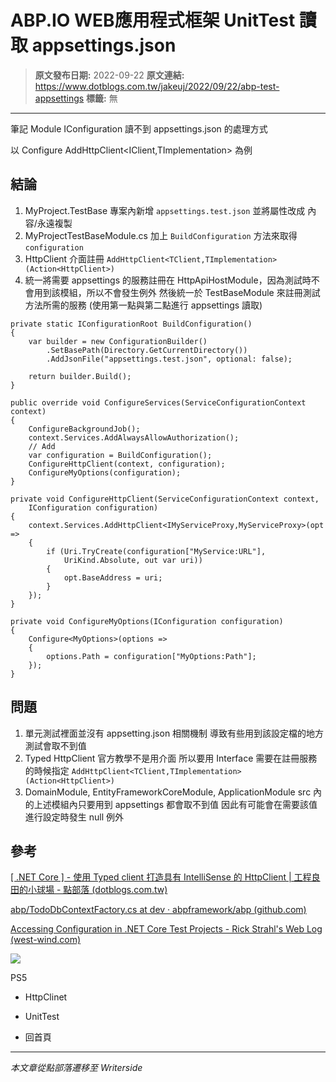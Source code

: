 # ABP.IO WEB應用程式框架 UnitTest 讀取 appsettings.json

> **原文發布日期:** 2022-09-22
> **原文連結:** https://www.dotblogs.com.tw/jakeuj/2022/09/22/abp-test-appsettings
> **標籤:** 無

---

筆記 Module IConfiguration 讀不到 appsettings.json 的處理方式

以 Configure AddHttpClient<IClient,TImplementation> 為例

## 結論

1. MyProject.TestBase 專案內新增 `appsettings.test.json` 並將屬性改成 內容/永遠複製
2. MyProjectTestBaseModule.cs 加上 `BuildConfiguration` 方法來取得 `configuration`
3. HttpClient 介面註冊 `AddHttpClient<TClient,TImplementation>(Action<HttpClient>)`
4. 統一將需要 appsettings 的服務註冊在 HttpApiHostModule，因為測試時不會用到該模組，所以不會發生例外
   然後統一於 TestBaseModule 來註冊測試方法所需的服務 (使用第一點與第二點進行 appsettings 讀取)

```
private static IConfigurationRoot BuildConfiguration()
{
    var builder = new ConfigurationBuilder()
        .SetBasePath(Directory.GetCurrentDirectory())
        .AddJsonFile("appsettings.test.json", optional: false);

    return builder.Build();
}

public override void ConfigureServices(ServiceConfigurationContext context)
{
    ConfigureBackgroundJob();
    context.Services.AddAlwaysAllowAuthorization();
    // Add
    var configuration = BuildConfiguration();
    ConfigureHttpClient(context, configuration);
    ConfigureMyOptions(configuration);
}

private void ConfigureHttpClient(ServiceConfigurationContext context,
    IConfiguration configuration)
{
    context.Services.AddHttpClient<IMyServiceProxy,MyServiceProxy>(opt =>
    {
        if (Uri.TryCreate(configuration["MyService:URL"],
            UriKind.Absolute, out var uri))
        {
            opt.BaseAddress = uri;
        }
    });
}

private void ConfigureMyOptions(IConfiguration configuration)
{
    Configure<MyOptions>(options =>
    {
        options.Path = configuration["MyOptions:Path"];
    });
}
```

## 問題

1. 單元測試裡面並沒有 appsetting.json 相關機制
   導致有些用到該設定檔的地方測試會取不到值
2. Typed HttpClient 官方教學不是用介面
   所以要用 Interface 需要在註冊服務的時候指定
   `AddHttpClient<TClient,TImplementation>(Action<HttpClient>)`
3. DomainModule, EntityFrameworkCoreModule, ApplicationModule
   src 內的上述模組內只要用到 appsettings 都會取不到值
   因此有可能會在需要該值進行設定時發生 null 例外

## 參考

[[ .NET Core ] - 使用 Typed client 打造具有 IntelliSense 的 HttpClient | 工程良田的小球場 - 點部落 (dotblogs.com.tw)](https://dotblogs.com.tw/armycoding/2021/03/21/net-core-typed-http-client)

[abp/TodoDbContextFactory.cs at dev · abpframework/abp (github.com)](https://github.com/abpframework/abp/blob/dev/test/DistEvents/DistDemoApp.EfCoreRabbitMq/TodoDbContextFactory.cs)

[Accessing Configuration in .NET Core Test Projects - Rick Strahl's Web Log (west-wind.com)](https://weblog.west-wind.com/posts/2018/Feb/18/Accessing-Configuration-in-NET-Core-Test-Projects)

![](https://card.psnprofiles.com/1/jakeuj.png)

PS5

* HttpClinet
* UnitTest

* 回首頁

---

*本文章從點部落遷移至 Writerside*
